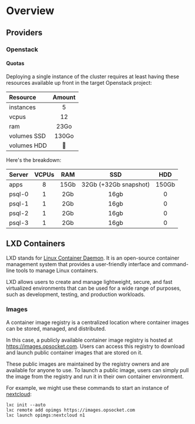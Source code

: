# Overview

## Providers

### Openstack

#### Quotas

Deploying a single instance of the cluster requires at least having these resources available up front in the target Openstack project:

|Resource|Amount|
|:-------|:----:|
|instances|5|
|vcpus|12|
|ram|23Go|
|volumes SSD|130Go|
|volumes HDD|🤔|

Here's the breakdown:

|Server|VCPUs|RAM|SSD|HDD|
|:-----|:---:|:-:|:-:|:-:|
|apps|8|15Gb|32Gb (+32Gb snapshot)|150Gb|
|psql-0|1|2Gb|16gb|0|
|psql-1|1|2Gb|16gb|0|
|psql-2|1|2Gb|16gb|0|
|psql-3|1|2Gb|16gb|0|

## LXD Containers

LXD stands for [Linux Container Daemon](https://linuxcontainers.org). It is an open-source container management system that provides a user-friendly interface and command-line tools to manage Linux containers. 

LXD allows users to create and manage lightweight, secure, and fast virtualized environments that can be used for a wide range of purposes, such as development, testing, and production workloads. 

### Images

A container image registry is a centralized location where container images can be stored, managed, and distributed. 

In this case, a publicly available container image registry is hosted at https://images.opsocket.com. Users can access this registry to download and launch public container images that are stored on it.

These public images are maintained by the registry owners and are available for anyone to use. To launch a public image, users can simply pull the image from the registry and run it in their own container environment. 

For example, we might use these commands to start an instance of [nextcloud](https://nextcloud.com):

```shell
lxc init --auto
lxc remote add opimgs https://images.opsocket.com
lxc launch opimgs:nextcloud n1
```
